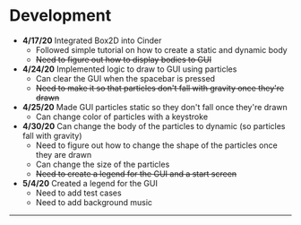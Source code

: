 # Development

- **4/17/20** Integrated Box2D into Cinder 
     - Followed simple tutorial on how to create a static and dynamic body 
     - ~~Need to figure out how to display bodies to GUI~~
- **4/24/20** Implemented logic to draw to GUI using particles 
     - Can clear the GUI when the spacebar is pressed
     - ~~Need to make it so that particles don't fall with gravity once they're drawn~~
- **4/25/20** Made GUI particles static so they don't fall once they're drawn 
    - Can change color of particles with a keystroke
- **4/30/20** Can change the body of the particles to dynamic (so particles fall with gravity)
    - Need to figure out how to change the shape of the particles once they are drawn 
    - Can change the size of the particles 
    - ~~Need to create a legend for the GUI and a start screen~~
- **5/4/20** Created a legend for the GUI 
    - Need to add test cases 
    - Need to add background music 
---

